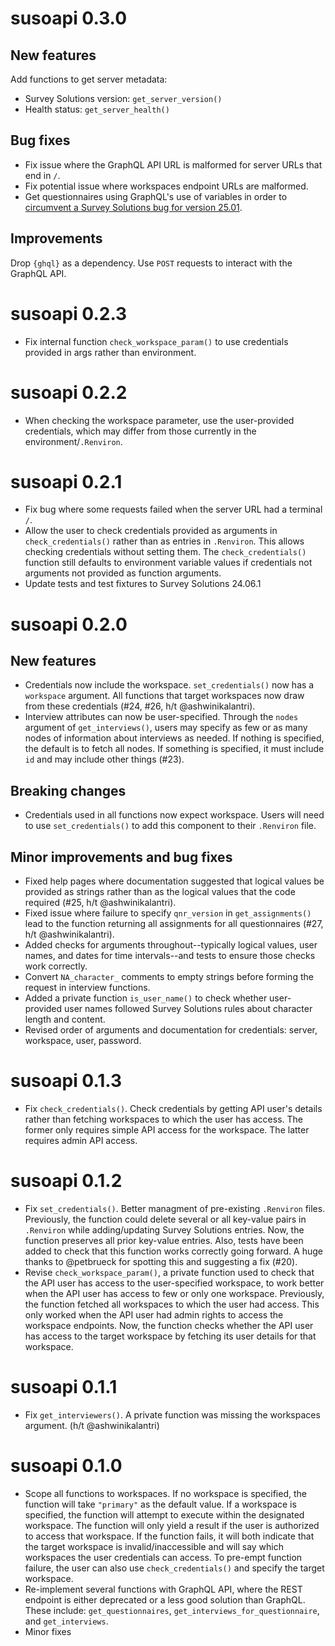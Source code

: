 # susoapi 0.3.0

## New features

Add functions to get server metadata:

- Survey Solutions version: `get_server_version()`
- Health status: `get_server_health()`

## Bug fixes

- Fix issue where the GraphQL API URL is malformed for server URLs that end in `/`.
- Fix potential issue where workspaces endpoint URLs are malformed.
- Get questionnaires using GraphQL's use of variables in order to [circumvent a Survey Solutions bug for version 25.01](https://github.com/surveysolutions/surveysolutions/issues/3736).

## Improvements

Drop `{ghql}` as a dependency. Use `POST` requests to interact with the GraphQL API.

# susoapi 0.2.3

- Fix internal function `check_workspace_param()` to use credentials provided in args rather than environment.

# susoapi 0.2.2

- When checking the workspace parameter, use the user-provided credentials, which may differ from those currently in the environment/`.Renviron`.

# susoapi 0.2.1

- Fix bug where some requests failed when the server URL had a terminal `/`.
- Allow the user to check credentials provided as arguments in `check_credentials()` rather than as entries in `.Renviron`. This allows checking credentials without setting them. The `check_credentials()` function still defaults to environment variable values if credentials not arguments not provided as function arguments.
- Update tests and test fixtures to Survey Solutions 24.06.1

# susoapi 0.2.0

## New features

- Credentials now include the workspace. `set_credentials()` now has a `workspace` argument. All functions that target workspaces now draw from these credentials (#24, #26, h/t @ashwinikalantri). 
- Interview attributes can now be user-specified. Through the `nodes` argument of `get_interviews()`, users may specify as few or as many nodes of information about interviews as needed. If nothing is specified, the default is to fetch all nodes. If something is specified, it must include `id` and may include other things (#23).

## Breaking changes

- Credentials used in all functions now expect workspace. Users will need to use `set_credentials()` to add this component to their `.Renviron` file.

## Minor improvements and bug fixes

- Fixed help pages where documentation suggested that logical values be provided as strings rather than as the logical values that the code required (#25, h/t @ashwinikalantri).
- Fixed issue where failure to specify `qnr_version` in `get_assignments()` lead to the function returning all assignments for all questionnaires (#27, h/t @ashwinikalantri).
- Added checks for arguments throughout--typically logical values, user names, and dates for time intervals--and tests to ensure those checks work correctly.
- Convert `NA_character_` comments to empty strings before forming the request in interview functions.
- Added a private function `is_user_name()` to check whether user-provided user names followed Survey Solutions rules about character length and content.
- Revised order of arguments and documentation for credentials: server, workspace, user, password.

# susoapi 0.1.3

- Fix `check_credentials()`. Check credentials by getting API user's details rather than fetching workspaces to which the user has access. The former only requires simple API access for the workspace. The latter requires admin API access.

# susoapi 0.1.2

- Fix `set_credentials()`. Better managment of pre-existing `.Renviron` files. Previously, the function could delete several or all key-value pairs in `.Renviron` while adding/updating Survey Solutions entries. Now, the function preserves all prior key-value entries. Also, tests have been added to check that this function works correctly going forward. A huge thanks to @petbrueck for spotting this and suggesting a fix (#20).
- Revise `check_workspace_param()`, a private function used to check that the API user has access to the user-specified workspace, to work better when the API user has access to few or only one workspace. Previously, the function fetched all workspaces to which the user had access. This only worked when the API user had admin rights to access the workspace endpoints. Now, the function checks whether the API user has access to the target workspace by fetching its user details for that workspace.

# susoapi 0.1.1

- Fix `get_interviewers()`. A private function was missing the workspaces argument. (h/t @ashwinikalantri)

# susoapi 0.1.0

- Scope all functions to workspaces. If no workspace is specified, the function will take `"primary"` as the default value. If a workspace is specified, the function will attempt to execute within the designated workspace. The function will only yield a result if the user is authorized to access that workspace. If the function fails, it will both indicate that the target workspace is invalid/inaccessible and will say which workspaces the user credentials can access. To pre-empt function failure, the user can also use `check_credentials()` and specify the target workspace.
- Re-implement several functions with GraphQL API, where the REST endpoint is either deprecated or a less good solution than GraphQL. These include: `get_questionnaires`, `get_interviews_for_questionnaire`, and `get_interviews`.
- Minor fixes
